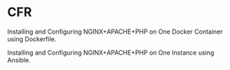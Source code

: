 # CFR
Installing and Configuring NGINX+APACHE+PHP on One Docker Container using Dockerfile.

Installing and Configuring NGINX+APACHE+PHP on One Instance using Ansible.

